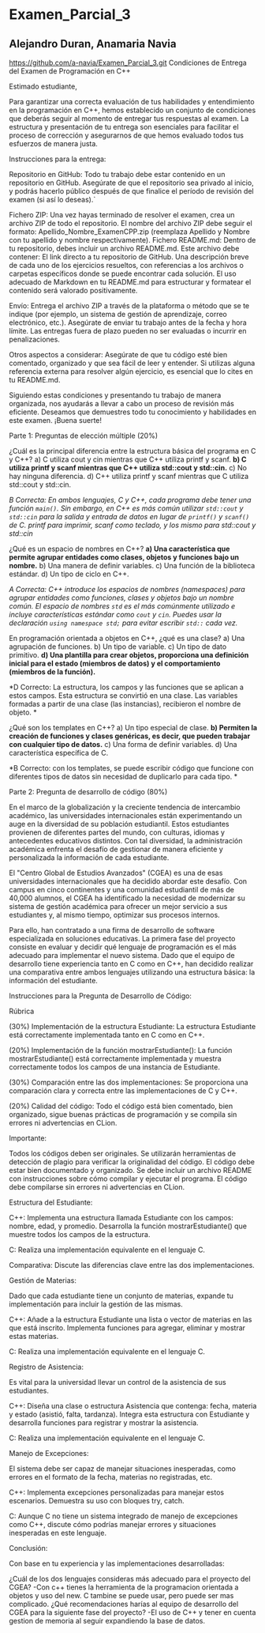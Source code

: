 # Examen_Parcial_3
## Alejandro Duran, Anamaria Navia
https://github.com/a-navia/Examen_Parcial_3.git
Condiciones de Entrega del Examen de Programación en C++

Estimado estudiante,

Para garantizar una correcta evaluación de tus habilidades y entendimiento en la programación en C++, hemos establecido un conjunto de condiciones que deberás seguir al momento de entregar tus respuestas al examen. La estructura y presentación de tu entrega son esenciales para facilitar el proceso de corrección y asegurarnos de que hemos evaluado todos tus esfuerzos de manera justa.

Instrucciones para la entrega:

Repositorio en GitHub:
        Todo tu trabajo debe estar contenido en un repositorio en GitHub.
        Asegúrate de que el repositorio sea privado al inicio, y podrás hacerlo público después de que finalice el período de revisión del examen (si así lo deseas).`

Fichero ZIP:
        Una vez hayas terminado de resolver el examen, crea un archivo ZIP de todo el repositorio.
        El nombre del archivo ZIP debe seguir el formato: Apellido_Nombre_ExamenCPP.zip (reemplaza Apellido y Nombre con tu apellido y nombre respectivamente).
Fichero README.md:
        Dentro de tu repositorio, debes incluir un archivo README.md.
        Este archivo debe contener:
            El link directo a tu repositorio de GitHub.
            Una descripción breve de cada uno de los ejercicios resueltos, con referencias a los archivos o carpetas específicos donde se puede encontrar cada solución.
        El uso adecuado de Markdown en tu README.md para estructurar y formatear el contenido será valorado positivamente.

Envío:
        Entrega el archivo ZIP a través de la plataforma o método que se te indique (por ejemplo, un sistema de gestión de aprendizaje, correo electrónico, etc.).
        Asegúrate de enviar tu trabajo antes de la fecha y hora límite. Las entregas fuera de plazo pueden no ser evaluadas o incurrir en penalizaciones.

Otros aspectos a considerar:
        Asegúrate de que tu código esté bien comentado, organizado y que sea fácil de leer y entender.
        Si utilizas alguna referencia externa para resolver algún ejercicio, es esencial que lo cites en tu README.md.

Siguiendo estas condiciones y presentando tu trabajo de manera organizada, nos ayudarás a llevar a cabo un proceso de revisión más eficiente. Deseamos que demuestres todo tu conocimiento y habilidades en este examen. ¡Buena suerte!



Parte 1: Preguntas de elección múltiple (20%)

¿Cuál es la principal diferencia entre la estructura básica del programa en C y C++?
        a) C utiliza cout y cin mientras que C++ utiliza printf y scanf.
        **b) C utiliza printf y scanf mientras que C++ utiliza std::cout y std::cin.**
        c) No hay ninguna diferencia.
        d) C++ utiliza printf y scanf mientras que C utiliza std::cout y std::cin.
        
*B Correcta: En ambos lenguajes, C y C++, cada programa debe tener una función `main()`. Sin embargo, en C++ es más común utilizar `std::cout` y `std::cin` para la salida y entrada de datos en lugar de `printf()` y `scanf()` de C. printf para imprimir, scanf como teclado, y los mismo para std::cout y std::cin*

¿Qué es un espacio de nombres en C++?
        **a) Una característica que permite agrupar entidades como clases, objetos y funciones bajo un nombre.**
        b) Una manera de definir variables.
        c) Una función de la biblioteca estándar.
        d) Un tipo de ciclo en C++.
        
*A Correcta: C++ introduce los espacios de nombres (namespaces) para agrupar entidades como funciones, clases y objetos bajo un nombre común. El espacio de nombres `std` es el más comúnmente utilizado e incluye características estándar como `cout` y `cin`. Puedes usar la declaración `using namespace std;` para evitar escribir `std::` cada vez.*

En programación orientada a objetos en C++, ¿qué es una clase?
        a) Una agrupación de funciones.
        b) Un tipo de variable.
        c) Un tipo de dato primitivo.
        **d) Una plantilla para crear objetos, proporciona una definición inicial para el estado (miembros de datos) y el comportamiento (miembros de la función).**

*D Correcto: La estructura, los campos y las funciones que se aplican a estos campos. Esta estructura se convirtió en una clase. Las variables formadas a partir de una clase (las instancias), recibieron el nombre de objeto. *

¿Qué son los templates en C++?
        a) Un tipo especial de clase.
       **b) Permiten la creación de funciones y clases genéricas, es decir, que pueden trabajar con cualquier tipo de datos.**
        c) Una forma de definir variables.
        d) Una característica específica de C.

*B Correcto: con los templates, se puede escribir código que funcione con diferentes tipos de datos sin necesidad de duplicarlo para cada tipo. *


Parte 2: Pregunta de desarrollo de código (80%)

En el marco de la globalización y la creciente tendencia de intercambio académico, las universidades internacionales están experimentando un auge en la diversidad de su población estudiantil. Estos estudiantes provienen de diferentes partes del mundo, con culturas, idiomas y antecedentes educativos distintos. Con tal diversidad, la administración académica enfrenta el desafío de gestionar de manera eficiente y personalizada la información de cada estudiante.

El "Centro Global de Estudios Avanzados" (CGEA) es una de esas universidades internacionales que ha decidido abordar este desafío. Con campus en cinco continentes y una comunidad estudiantil de más de 40,000 alumnos, el CGEA ha identificado la necesidad de modernizar su sistema de gestión académica para ofrecer un mejor servicio a sus estudiantes y, al mismo tiempo, optimizar sus procesos internos.

Para ello, han contratado a una firma de desarrollo de software especializada en soluciones educativas. La primera fase del proyecto consiste en evaluar y decidir qué lenguaje de programación es el más adecuado para implementar el nuevo sistema. Dado que el equipo de desarrollo tiene experiencia tanto en C como en C++, han decidido realizar una comparativa entre ambos lenguajes utilizando una estructura básica: la información del estudiante.

Instrucciones para la Pregunta de Desarrollo de Código:


Rúbrica

(30%) Implementación de la estructura Estudiante:
        La estructura Estudiante está correctamente implementada tanto en C como en C++.

(20%) Implementación de la función mostrarEstudiante():
        La función mostrarEstudiante() está correctamente implementada y muestra correctamente todos los campos de una instancia de Estudiante.

(30%) Comparación entre las dos implementaciones:
        Se proporciona una comparación clara y correcta entre las implementaciones de C y C++.

(20%) Calidad del código:
        Todo el código está bien comentado, bien organizado, sigue buenas prácticas de programación y se compila sin errores ni advertencias en CLion.

Importante:

Todos los códigos deben ser originales. Se utilizarán herramientas de detección de plagio para verificar la originalidad del código.
    El código debe estar bien documentado y organizado.
    Se debe incluir un archivo README con instrucciones sobre cómo compilar y ejecutar el programa.
    El código debe compilarse sin errores ni advertencias en CLion.

Estructura del Estudiante:

C++:
        Implementa una estructura llamada Estudiante con los campos: nombre, edad, y promedio.
        Desarrolla la función mostrarEstudiante() que muestre todos los campos de la estructura.

C:
        Realiza una implementación equivalente en el lenguaje C.

Comparativa:
        Discute las diferencias clave entre las dos implementaciones.

Gestión de Materias:

Dado que cada estudiante tiene un conjunto de materias, expande tu implementación para incluir la gestión de las mismas.

C++:
        Añade a la estructura Estudiante una lista o vector de materias en las que está inscrito.
        Implementa funciones para agregar, eliminar y mostrar estas materias.

C:
        Realiza una implementación equivalente en el lenguaje C.

Registro de Asistencia:

Es vital para la universidad llevar un control de la asistencia de sus estudiantes.

C++:
        Diseña una clase o estructura Asistencia que contenga: fecha, materia y estado (asistió, falta, tardanza).
        Integra esta estructura con Estudiante y desarrolla funciones para registrar y mostrar la asistencia.

C:
        Realiza una implementación equivalente en el lenguaje C.

Manejo de Excepciones:

El sistema debe ser capaz de manejar situaciones inesperadas, como errores en el formato de la fecha, materias no registradas, etc.

C++:
        Implementa excepciones personalizadas para manejar estos escenarios.
        Demuestra su uso con bloques try, catch.

C:
        Aunque C no tiene un sistema integrado de manejo de excepciones como C++, discute cómo podrías manejar errores y situaciones inesperadas en este lenguaje.

Conclusión:

Con base en tu experiencia y las implementaciones desarrolladas:

¿Cuál de los dos lenguajes consideras más adecuado para el proyecto del CGEA?
-Con c++ tienes la herramienta de la programacion orientada a objetos y uso del new. C tambine se puede usar, pero puede ser mas complicado.
¿Qué recomendaciones harías al equipo de desarrollo del CGEA para la siguiente fase del proyecto?
-El uso de C++ y tener en cuenta gestion de memoria al seguir expandiendo la base de datos.
